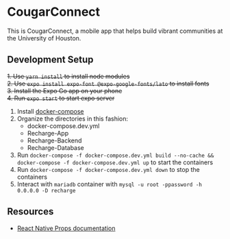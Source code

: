 # CougarConnect

This is CougarConnect, a mobile app that helps build vibrant communities at the University of Houston.

## Development Setup
~~1. Use `yarn install` to install node modules~~<br>
~~2. Use `expo install expo-font @expo-google-fonts/lato` to install fonts~~<br>
~~3. Install the Expo Go app on your phone~~<br>
~~4. Run `expo start` to start expo server~~<br>
1. Install [docker-compose](https://docs.docker.com/compose/)
2. Organize the directories in this fashion:
	- docker-compose.dev.yml
	- Recharge-App
	- Recharge-Backend
	- Recharge-Database
2. Run `docker-compose -f docker-compose.dev.yml build --no-cache && docker-compose -f docker-compose.dev.yml up` to start the containers
3. Run `docker-compose -f docker-compose.dev.yml down` to stop the containers
4. Interact with `mariadb` container with `mysql -u root -ppassword -h 0.0.0.0 -D recharge`

## Resources
- [React Native Props documentation](https://reactnative.dev/docs/layout-props)
